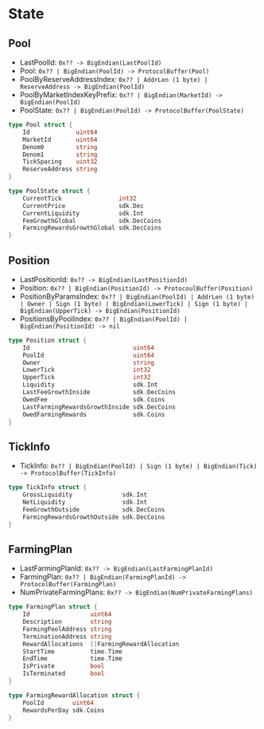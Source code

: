 <!-- order: 2 -->

# State

## Pool

* LastPoolId: `0x?? -> BigEndian(LastPoolId)`
* Pool: `0x?? | BigEndian(PoolId) -> ProtocolBuffer(Pool)`
* PoolByReserveAddressIndex: `0x?? | AddrLen (1 byte) | ReserveAddress -> BigEndian(PoolId)`
* PoolByMarketIndexKeyPrefix: `0x?? | BigEndian(MarketId) -> BigEndian(PoolId)`
* PoolState: `0x?? | BigEndian(PoolId) -> ProtocolBuffer(PoolState)`

```go
type Pool struct {
    Id             uint64
    MarketId       uint64
    Denom0         string
    Denom1         string
    TickSpacing    uint32
    ReserveAddress string
}

type PoolState struct {
    CurrentTick                int32
    CurrentPrice               sdk.Dec
    CurrentLiquidity           sdk.Int
    FeeGrowthGlobal            sdk.DecCoins
    FarmingRewardsGrowthGlobal sdk.DecCoins
}
```

## Position

* LastPositionId: `0x?? -> BigEndian(LastPositionId)`
* Position: `0x?? | BigEndian(PositionId) -> ProtocoulBuffer(Position)`
* PositionByParamsIndex: `0x?? | BigEndian(PoolId) | AddrLen (1 byte) | Owner | Sign (1 byte) | BigEndian(LowerTick) | Sign (1 byte) | BigEndian(UpperTick) -> BigEndian(PositionId)`
* PositionsByPoolIndex: `0x?? | BigEndian(PoolId) | BigEndian(PositionId) -> nil`

```go
type Position struct {
    Id                             uint64
    PoolId                         uint64
    Owner                          string
    LowerTick                      int32
    UpperTick                      int32
    Liquidity                      sdk.Int
    LastFeeGrowthInside            sdk.DecCoins
    OwedFee                        sdk.Coins
    LastFarmingRewardsGrowthInside sdk.DecCoins
    OwedFarmingRewards             sdk.Coins
}
```

## TickInfo

* TickInfo: `0x?? | BigEndian(PoolId) | Sign (1 byte) | BigEndian(Tick) -> ProtocolBuffer(TickInfo)`

```go
type TickInfo struct {
    GrossLiquidity              sdk.Int
    NetLiquidity                sdk.Int
    FeeGrowthOutside            sdk.DecCoins
    FarmingRewardsGrowthOutside sdk.DecCoins
}
```

## FarmingPlan

* LastFarmingPlanId: `0x?? -> BigEndian(LastFarmingPlanId)`
* FarmingPlan: `0x?? | BigEndian(FarmingPlanId) -> ProtocolBuffer(FarmingPlan)`
* NumPrivateFarmingPlans: `0x?? -> BigEndian(NumPrivateFarmingPlans)`

```go
type FarmingPlan struct {
    Id                 uint64
    Description        string
    FarmingPoolAddress string
    TerminationAddress string
    RewardAllocations  []FarmingRewardAllocation
    StartTime          time.Time
    EndTime            time.Time
    IsPrivate          bool
    IsTerminated       bool
}

type FarmingRewardAllocation struct {
    PoolId        uint64
    RewardsPerDay sdk.Coins
}
```
